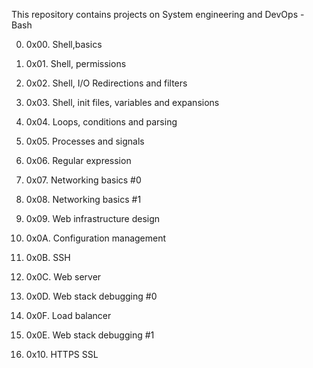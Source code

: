 This repository contains projects on System engineering and DevOps - Bash

0. 0x00. Shell,basics

1. 0x01. Shell, permissions

2. 0x02. Shell, I/O Redirections and filters

3. 0x03. Shell, init files, variables and expansions

4. 0x04. Loops, conditions and parsing

5. 0x05. Processes and signals

6. 0x06. Regular expression

7. 0x07. Networking basics #0

8. 0x08. Networking basics #1

9. 0x09. Web infrastructure design

10. 0x0A. Configuration management

11. 0x0B. SSH

12. 0x0C. Web server

13. 0x0D. Web stack debugging #0

14. 0x0F. Load balancer

15. 0x0E. Web stack debugging #1

16. 0x10. HTTPS SSL
